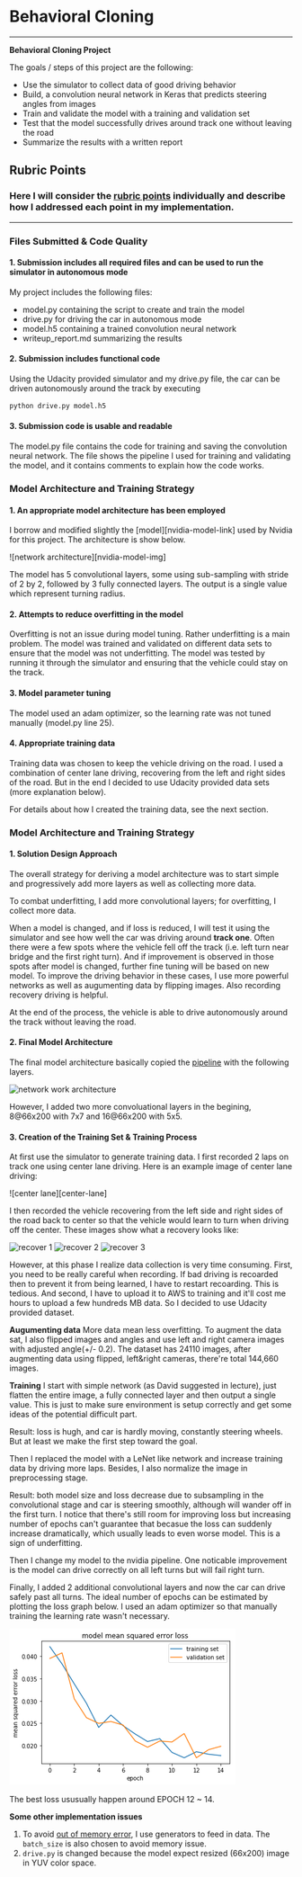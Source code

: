 # **Behavioral Cloning** 

---

**Behavioral Cloning Project**

The goals / steps of this project are the following:
* Use the simulator to collect data of good driving behavior
* Build, a convolution neural network in Keras that predicts steering angles from images
* Train and validate the model with a training and validation set
* Test that the model successfully drives around track one without leaving the road
* Summarize the results with a written report


[//]: # (Image References)

[nvidia-model]: https://devblogs.nvidia.com/parallelforall/wp-content/uploads/2016/08/cnn-architecture.png
[loss_visual]: ./examples/loss_visual.png
[data_visual]: ./example/data_visual.png
[center]: ./example/center.png
[recover1]: ./example/recover1.png
[recover2]: ./example/recover2.png
[recover3]: ./example/recover3.png

[//]: # (Links)
[nvidia]: https://devblogs.nvidia.com/parallelforall/deep-learning-self-driving-cars/
[oom]: https://github.com/aymericdamien/TensorFlow-Examples/issues/38

## Rubric Points
### Here I will consider the [rubric points](https://review.udacity.com/#!/rubrics/432/view) individually and describe how I addressed each point in my implementation.  

---
### Files Submitted & Code Quality

#### 1. Submission includes all required files and can be used to run the simulator in autonomous mode

My project includes the following files:
* model.py containing the script to create and train the model
* drive.py for driving the car in autonomous mode
* model.h5 containing a trained convolution neural network 
* writeup_report.md summarizing the results

#### 2. Submission includes functional code
Using the Udacity provided simulator and my drive.py file, the car can be driven autonomously around the track by executing 
```sh
python drive.py model.h5
```

#### 3. Submission code is usable and readable

The model.py file contains the code for training and saving the convolution neural network. The file shows the pipeline I used for training and validating the model, and it contains comments to explain how the code works.

### Model Architecture and Training Strategy

#### 1. An appropriate model architecture has been employed

I borrow and modified slightly the [model][nvidia-model-link] used by Nvidia for this project. The architecture is show below.

![network architecture][nvidia-model-img]

The model has 5 convolutional layers, some using sub-sampling with stride of 2 by 2, followed by 3 fully connected layers. The output is a single value which represent turning radius.

#### 2. Attempts to reduce overfitting in the model

Overfitting is not an issue during model tuning. Rather underfitting is a main problem. The model was trained and validated on different data sets to ensure that the model was not underfitting. The model was tested by running it through the simulator and ensuring that the vehicle could stay on the track.

#### 3. Model parameter tuning

The model used an adam optimizer, so the learning rate was not tuned manually (model.py line 25).

#### 4. Appropriate training data

Training data was chosen to keep the vehicle driving on the road. I used a combination of center lane driving, recovering from the left and right sides of the road. But in the end I decided to use Udacity provided data sets (more explanation below).

For details about how I created the training data, see the next section. 

### Model Architecture and Training Strategy

#### 1. Solution Design Approach

The overall strategy for deriving a model architecture was to start simple and progressively add more layers as well as collecting more data.

To combat underfitting, I add more convolutional layers; for overfitting, I collect more data.

When a model is changed, and if loss is reduced, I will test it using the simulator and see how well the car was driving around **track one**. Often there were a few spots where the vehicle fell off the track (i.e. left turn near bridge and the first right turn). And if improvement is observed in those spots after model is changed, further fine tuning will be based on new model. To improve the driving behavior in these cases, I use more powerful networks as well as augumenting data by flipping images. Also recording recovery driving is helpful.

At the end of the process, the vehicle is able to drive autonomously around the track without leaving the road.

#### 2. Final Model Architecture

The final model architecture basically copied the [pipeline][nvidia] with the following layers.

![network work architecture][nvidia-model]

However, I added two more convoluational layers in the begining, 8@66x200 with 7x7 and 16@66x200 with 5x5.

#### 3. Creation of the Training Set & Training Process

At first use the simulator to generate training data. I first recorded 2 laps on track one using center lane driving. Here is an example image of center lane driving:

![center lane][center-lane]

I then recorded the vehicle recovering from the left side and right sides of the road back to center so that the vehicle would learn to turn when driving off the center. These images show what a recovery looks like:

![recover 1][recover1]
![recover 2][recover2]
![recover 3][recover3]

However, at this phase I realize data collection is very time consuming. First, you need to be really careful when recording. If bad driving is recoarded then to prevent it from being learned, I have to restart recoarding. This is tedious. And second, I have to upload it to AWS to training and it'll cost me hours to upload a few hundreds MB data. So I decided to use Udacity provided dataset.

**Augumenting data**
More data mean less overfitting. To augment the data sat, I also flipped images and angles and use left and right camera images with adjusted angle(+/- 0.2). The dataset has 24110 images, after augmenting data using flipped, left&right cameras, there're total 144,660 images.

**Training**
I start with simple network (as David suggested in lecture), just flatten the entire image, a fully connected layer and then output a single value. This is just to make sure environment is setup correctly and get some ideas of the potential difficult part. 

Result: loss is hugh, and car is hardly moving, constantly steering wheels. But at least we make the first step toward the goal.

Then I replaced the model with a LeNet like network and increase training data by driving more laps. Besides, I also normalize the image in preprocessing stage. 

Result: both model size and loss decrease due to subsampling in the convolutional stage and car is steering smoothly, although will wander off in the first turn. I notice that there's still room for improving loss but increasing number of epochs can't guarantee that becasue the loss can suddenly increase dramatically, which usually leads to even worse model. This is a sign of underfitting.

Then I change my model to the nvidia pipeline. One noticable improvement is the model can drive correctly on all left turns but will fail right turn.

Finally, I added 2 additional convolutional layers and now the car can drive safely past all turns. The ideal number of epochs can be estimated by plotting the loss graph below. I used an adam optimizer so that manually training the learning rate wasn't necessary.

 ![loss graph][loss_visual]

 The best loss ususually happen around EPOCH 12 ~ 14.

**Some other implementation issues**
1. To avoid [out of memory error][oom], I use generators to feed in data. The `batch_size` is also chosen to avoid memory issue. 
1. `drive.py` is changed because the model expect resized (66x200) image in YUV color space.

